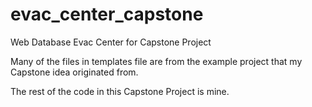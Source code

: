 # evac_center_capstone
Web Database Evac Center for Capstone Project

Many of the files in templates file are from the example project that my Capstone idea originated from.

The rest of the code in this Capstone Project is mine.
